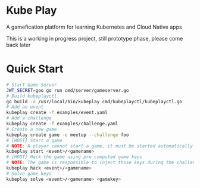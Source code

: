 # Kube Play

A gamefication platform for learning Kubernetes and Cloud Native apps

This is a working in progress project, still prototype phase, please come back later

# Quick Start

```bash
# Start Game Server
JWT_SECRET=goo go run cmd/server/gameserver.go
# Build kubeplayctl
go build -o /usr/local/bin/kubeplay cmd/kubeplayctl/kubeplayctl.go
# Add an event
kubeplay create -f examples/event.yaml
# Add a challenge
kubeplay create -f examples/challenge.yaml
# Create a new game
kubeplay create game -e meetup --challenge foo
# [HOST] Start a game
# NOTE: A player cannot start a game, it must be started automatically when deploying the game
kubeplay start <event>/<gamename>
# [HOST] Hack the game using pre computed game keys
# NOTE: The game is responsible to inject those keys during the challenge, this is used as a help utility only.
kubeplay hack <event>/<gamename>
# Solve game keys
kubeplay solve <event>/<gamename> <gamekey>
```

